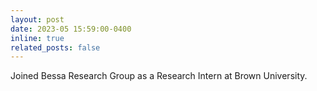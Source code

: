 ```yaml
---
layout: post
date: 2023-05 15:59:00-0400
inline: true
related_posts: false
---
```


Joined Bessa Research Group as a Research Intern at Brown University.
